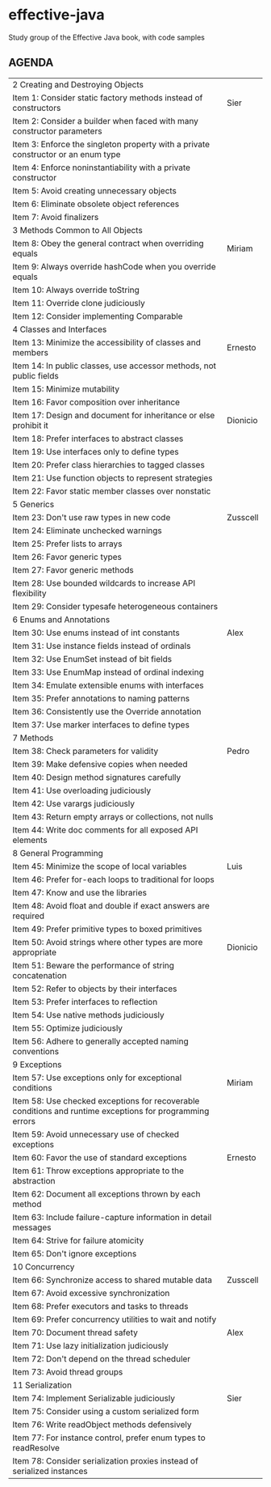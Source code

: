 # effective-java
Study group of the Effective Java book, with code samples

## AGENDA

<table class="tableizer-table">
<thead></thead><tbody>
 <tr><td>2 Creating and Destroying Objects</td><td>&nbsp;</td></tr>
 <tr><td>Item 1: Consider static factory methods instead of constructors </td><td>Sier</td></tr>
 <tr><td>Item 2: Consider a builder when faced with many constructor parameters</td><td>&nbsp;</td></tr>
 <tr><td>Item 3: Enforce the singleton property with a private constructor or an enum type </td><td>&nbsp;</td></tr>
 <tr><td>Item 4: Enforce noninstantiability with a private constructor </td><td>&nbsp;</td></tr>
 <tr><td>Item 5: Avoid creating unnecessary objects </td><td>&nbsp;</td></tr>
 <tr><td>Item 6: Eliminate obsolete object references</td><td>&nbsp;</td></tr>
 <tr><td>Item 7: Avoid finalizers </td><td>&nbsp;</td></tr>
 <tr><td>3 Methods Common to All Objects</td><td>&nbsp;</td></tr>
 <tr><td>Item 8: Obey the general contract when overriding equals </td><td>Miriam</td></tr>
 <tr><td>Item 9: Always override hashCode when you override equals</td><td>&nbsp;</td></tr>
 <tr><td>Item 10: Always override toString </td><td>&nbsp;</td></tr>
 <tr><td>Item 11: Override clone judiciously </td><td>&nbsp;</td></tr>
 <tr><td>Item 12: Consider implementing Comparable </td><td>&nbsp;</td></tr>
 <tr><td>4 Classes and Interfaces</td><td>&nbsp;</td></tr>
 <tr><td>Item 13: Minimize the accessibility of classes and members</td><td>Ernesto</td></tr>
 <tr><td>Item 14: In public classes, use accessor methods, not public fields </td><td>&nbsp;</td></tr>
 <tr><td>Item 15: Minimize mutability </td><td>&nbsp;</td></tr>
 <tr><td>Item 16: Favor composition over inheritance </td><td>&nbsp;</td></tr>
 <tr><td>Item 17: Design and document for inheritance or else prohibit it </td><td>Dionicio</td></tr>
 <tr><td>Item 18: Prefer interfaces to abstract classes </td><td>&nbsp;</td></tr>
 <tr><td>Item 19: Use interfaces only to define types</td><td>&nbsp;</td></tr>
 <tr><td>Item 20: Prefer class hierarchies to tagged classes </td><td>&nbsp;</td></tr>
 <tr><td>Item 21: Use function objects to represent strategies </td><td>&nbsp;</td></tr>
 <tr><td>Item 22: Favor static member classes over nonstatic </td><td>&nbsp;</td></tr>
 <tr><td>5 Generics </td><td>&nbsp;</td></tr>
 <tr><td>Item 23: Don't use raw types in new code </td><td>Zusscell</td></tr>
 <tr><td>Item 24: Eliminate unchecked warnings</td><td>&nbsp;</td></tr>
 <tr><td>Item 25: Prefer lists to arrays </td><td>&nbsp;</td></tr>
 <tr><td>Item 26: Favor generic types</td><td>&nbsp;</td></tr>
 <tr><td>Item 27: Favor generic methods </td><td>&nbsp;</td></tr>
 <tr><td>Item 28: Use bounded wildcards to increase API flexibility </td><td>&nbsp;</td></tr>
 <tr><td>Item 29: Consider typesafe heterogeneous containers </td><td>&nbsp;</td></tr>
 <tr><td>6 Enums and Annotations </td><td>&nbsp;</td></tr>
 <tr><td>Item 30: Use enums instead of int constants</td><td>Alex</td></tr>
 <tr><td>Item 31: Use instance fields instead of ordinals </td><td>&nbsp;</td></tr>
 <tr><td>Item 32: Use EnumSet instead of bit fields </td><td>&nbsp;</td></tr>
 <tr><td>Item 33: Use EnumMap instead of ordinal indexing</td><td>&nbsp;</td></tr>
 <tr><td>Item 34: Emulate extensible enums with interfaces </td><td>&nbsp;</td></tr>
 <tr><td>Item 35: Prefer annotations to naming patterns </td><td>&nbsp;</td></tr>
 <tr><td>Item 36: Consistently use the Override annotation</td><td>&nbsp;</td></tr>
 <tr><td>Item 37: Use marker interfaces to define types </td><td>&nbsp;</td></tr>
 <tr><td>7 Methods </td><td>&nbsp;</td></tr>
 <tr><td>Item 38: Check parameters for validity </td><td>Pedro</td></tr>
 <tr><td>Item 39: Make defensive copies when needed </td><td>&nbsp;</td></tr>
 <tr><td>Item 40: Design method signatures carefully </td><td>&nbsp;</td></tr>
 <tr><td>Item 41: Use overloading judiciously</td><td>&nbsp;</td></tr>
 <tr><td>Item 42: Use varargs judiciously </td><td>&nbsp;</td></tr>
 <tr><td>Item 43: Return empty arrays or collections, not nulls </td><td>&nbsp;</td></tr>
 <tr><td>Item 44: Write doc comments for all exposed API elements </td><td>&nbsp;</td></tr>
 <tr><td>8 General Programming </td><td>&nbsp;</td></tr>
 <tr><td>Item 45: Minimize the scope of local variables</td><td>Luis</td></tr>
 <tr><td>Item 46: Prefer for-each loops to traditional for loops </td><td>&nbsp;</td></tr>
 <tr><td>Item 47: Know and use the libraries </td><td>&nbsp;</td></tr>
 <tr><td>Item 48: Avoid float and double if exact answers are required</td><td>&nbsp;</td></tr>
 <tr><td>Item 49: Prefer primitive types to boxed primitives </td><td>&nbsp;</td></tr>
 <tr><td>Item 50: Avoid strings where other types are more appropriate </td><td>Dionicio</td></tr>
 <tr><td>Item 51: Beware the performance of string concatenation </td><td>&nbsp;</td></tr>
 <tr><td>Item 52: Refer to objects by their interfaces </td><td>&nbsp;</td></tr>
 <tr><td>Item 53: Prefer interfaces to reflection </td><td>&nbsp;</td></tr>
 <tr><td>Item 54: Use native methods judiciously</td><td>&nbsp;</td></tr>
 <tr><td>Item 55: Optimize judiciously </td><td>&nbsp;</td></tr>
 <tr><td>Item 56: Adhere to generally accepted naming conventions</td><td>&nbsp;</td></tr>
 <tr><td>9 Exceptions </td><td>&nbsp;</td></tr>
 <tr><td>Item 57: Use exceptions only for exceptional conditions </td><td>Miriam</td></tr>
 <tr><td>Item 58: Use checked exceptions for recoverable conditions and runtime exceptions for programming errors</td><td>&nbsp;</td></tr>
 <tr><td>Item 59: Avoid unnecessary use of checked exceptions </td><td>&nbsp;</td></tr>
 <tr><td>Item 60: Favor the use of standard exceptions</td><td>Ernesto</td></tr>
 <tr><td>Item 61: Throw exceptions appropriate to the abstraction</td><td>&nbsp;</td></tr>
 <tr><td>Item 62: Document all exceptions thrown by each method</td><td>&nbsp;</td></tr>
 <tr><td>Item 63: Include failure-capture information in detail messages </td><td>&nbsp;</td></tr>
 <tr><td>Item 64: Strive for failure atomicity </td><td>&nbsp;</td></tr>
 <tr><td>Item 65: Don't ignore exceptions </td><td>&nbsp;</td></tr>
 <tr><td>10 Concurrency</td><td>&nbsp;</td></tr>
 <tr><td>Item 66: Synchronize access to shared mutable data</td><td>Zusscell</td></tr>
 <tr><td>Item 67: Avoid excessive synchronization </td><td>&nbsp;</td></tr>
 <tr><td>Item 68: Prefer executors and tasks to threads</td><td>&nbsp;</td></tr>
 <tr><td>Item 69: Prefer concurrency utilities to wait and notify</td><td>&nbsp;</td></tr>
 <tr><td>Item 70: Document thread safety </td><td>Alex</td></tr>
 <tr><td>Item 71: Use lazy initialization judiciously </td><td>&nbsp;</td></tr>
 <tr><td>Item 72: Don't depend on the thread scheduler </td><td>&nbsp;</td></tr>
 <tr><td>Item 73: Avoid thread groups </td><td>&nbsp;</td></tr>
 <tr><td>11 Serialization </td><td>&nbsp;</td></tr>
 <tr><td>Item 74: Implement Serializable judiciously</td><td>Sier</td></tr>
 <tr><td>Item 75: Consider using a custom serialized form </td><td>&nbsp;</td></tr>
 <tr><td>Item 76: Write readObject methods defensively </td><td>&nbsp;</td></tr>
 <tr><td>Item 77: For instance control, prefer enum types to readResolve </td><td>&nbsp;</td></tr>
 <tr><td>Item 78: Consider serialization proxies instead of serialized instances</td><td></td></tr>
</tbody></table>
